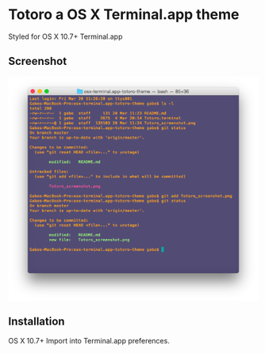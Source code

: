 # Totoro a OS X Terminal.app theme

Styled for OS X 10.7+ Terminal.app


## Screenshot

<img align="middle" src="Totoro_screenshot.png">

## Installation

OS X 10.7+ Import into Terminal.app preferences.
